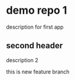 # demo repo 1
description for first app

## second header

description 2

this is new feature branch


